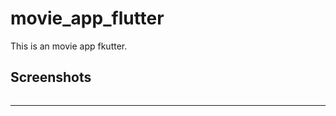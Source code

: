 # movie_app_flutter

This is an movie app fkutter.

## Screenshots

<img scr="./screenshots/home.png"/>
<hr/>
<img scr="./screenshots/detail.png"/>
